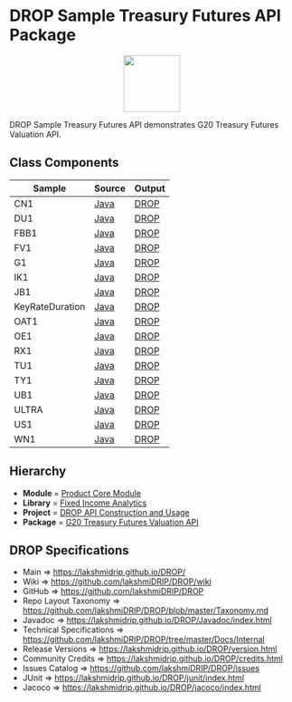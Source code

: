 # DROP Sample Treasury Futures API Package

<p align="center"><img src="https://github.com/lakshmiDRIP/DROP/blob/master/DRIP_Logo.gif?raw=true" width="100"></p>

DROP Sample Treasury Futures API demonstrates G20 Treasury Futures Valuation API.


## Class Components

 |     Sample     | Source | Output |
 |----------------|--------|--------|
 | CN1 | [Java](https://github.com/lakshmiDRIP/DROP/tree/master/src/main/java/org/drip/sample/treasuryfuturesrisk/CN1.java) | [DROP](https://github.com/lakshmiDRIP/DROP/blob/master/drop/org/drip/sample/treasuryfuturesrisk/CN1.drop) |
 | DU1 | [Java](https://github.com/lakshmiDRIP/DROP/tree/master/src/main/java/org/drip/sample/treasuryfuturesrisk/DU1.java) | [DROP](https://github.com/lakshmiDRIP/DROP/blob/master/drop/org/drip/sample/treasuryfuturesrisk/DU1.drop) |
 | FBB1 | [Java](https://github.com/lakshmiDRIP/DROP/tree/master/src/main/java/org/drip/sample/treasuryfuturesrisk/FBB1.java) | [DROP](https://github.com/lakshmiDRIP/DROP/blob/master/drop/org/drip/sample/treasuryfuturesrisk/FBB1.drop) |
 | FV1 | [Java](https://github.com/lakshmiDRIP/DROP/tree/master/src/main/java/org/drip/sample/treasuryfuturesrisk/FV1.java) | [DROP](https://github.com/lakshmiDRIP/DROP/blob/master/drop/org/drip/sample/treasuryfuturesrisk/FV1.drop) |
 | G1 | [Java](https://github.com/lakshmiDRIP/DROP/tree/master/src/main/java/org/drip/sample/treasuryfuturesrisk/G1.java) | [DROP](https://github.com/lakshmiDRIP/DROP/blob/master/drop/org/drip/sample/treasuryfuturesrisk/G1.drop) |
 | IK1 | [Java](https://github.com/lakshmiDRIP/DROP/tree/master/src/main/java/org/drip/sample/treasuryfuturesrisk/IK1.java) | [DROP](https://github.com/lakshmiDRIP/DROP/blob/master/drop/org/drip/sample/treasuryfuturesrisk/IK1.drop) |
 | JB1 | [Java](https://github.com/lakshmiDRIP/DROP/tree/master/src/main/java/org/drip/sample/treasuryfuturesrisk/JB1.java) | [DROP](https://github.com/lakshmiDRIP/DROP/blob/master/drop/org/drip/sample/treasuryfuturesrisk/JB1.drop) |
 | KeyRateDuration | [Java](https://github.com/lakshmiDRIP/DROP/tree/master/src/main/java/org/drip/sample/treasuryfuturesrisk/KeyRateDuration.java) | [DROP](https://github.com/lakshmiDRIP/DROP/blob/master/drop/org/drip/sample/treasuryfuturesrisk/KeyRateDuration.drop) |
 | OAT1 | [Java](https://github.com/lakshmiDRIP/DROP/tree/master/src/main/java/org/drip/sample/treasuryfuturesrisk/OAT1.java) | [DROP](https://github.com/lakshmiDRIP/DROP/blob/master/drop/org/drip/sample/treasuryfuturesrisk/OAT1.drop) |
 | OE1 | [Java](https://github.com/lakshmiDRIP/DROP/tree/master/src/main/java/org/drip/sample/treasuryfuturesrisk/OE1.java) | [DROP](https://github.com/lakshmiDRIP/DROP/blob/master/drop/org/drip/sample/treasuryfuturesrisk/OE1.drop) |
 | RX1 | [Java](https://github.com/lakshmiDRIP/DROP/tree/master/src/main/java/org/drip/sample/treasuryfuturesrisk/RX1.java) | [DROP](https://github.com/lakshmiDRIP/DROP/blob/master/drop/org/drip/sample/treasuryfuturesrisk/RX1.drop) |
 | TU1 | [Java](https://github.com/lakshmiDRIP/DROP/tree/master/src/main/java/org/drip/sample/treasuryfuturesrisk/TU1.java) | [DROP](https://github.com/lakshmiDRIP/DROP/blob/master/drop/org/drip/sample/treasuryfuturesrisk/TU1.drop) |
 | TY1 | [Java](https://github.com/lakshmiDRIP/DROP/tree/master/src/main/java/org/drip/sample/treasuryfuturesrisk/TY1.java) | [DROP](https://github.com/lakshmiDRIP/DROP/blob/master/drop/org/drip/sample/treasuryfuturesrisk/TY1.drop) |
 | UB1 | [Java](https://github.com/lakshmiDRIP/DROP/tree/master/src/main/java/org/drip/sample/treasuryfuturesrisk/UB1.java) | [DROP](https://github.com/lakshmiDRIP/DROP/blob/master/drop/org/drip/sample/treasuryfuturesrisk/UB1.drop) |
 | ULTRA | [Java](https://github.com/lakshmiDRIP/DROP/tree/master/src/main/java/org/drip/sample/treasuryfuturesrisk/ULTRA.java) | [DROP](https://github.com/lakshmiDRIP/DROP/blob/master/drop/org/drip/sample/treasuryfuturesrisk/ULTRA.drop) |
 | US1 | [Java](https://github.com/lakshmiDRIP/DROP/tree/master/src/main/java/org/drip/sample/treasuryfuturesrisk/US1.java) | [DROP](https://github.com/lakshmiDRIP/DROP/blob/master/drop/org/drip/sample/treasuryfuturesrisk/US1.drop) |
 | WN1 | [Java](https://github.com/lakshmiDRIP/DROP/tree/master/src/main/java/org/drip/sample/treasuryfuturesrisk/WN1.java) | [DROP](https://github.com/lakshmiDRIP/DROP/blob/master/drop/org/drip/sample/treasuryfuturesrisk/WN1.drop) |


## Hierarchy

 <ul>
	<li><b>Module </b> = <a href = "https://github.com/lakshmiDRIP/DROP/tree/master/ProductCore.md">Product Core Module</a></li>
	<li><b>Library</b> = <a href = "https://github.com/lakshmiDRIP/DROP/tree/master/FixedIncomeAnalyticsLibrary.md">Fixed Income Analytics</a></li>
	<li><b>Project</b> = <a href = "https://github.com/lakshmiDRIP/DROP/tree/master/src/main/java/org/drip/sample/README.md">DROP API Construction and Usage</a></li>
	<li><b>Package</b> = <a href = "https://github.com/lakshmiDRIP/DROP/tree/master/src/main/java/org/drip/sample/treasuryfuturesapi/README.md">G20 Treasury Futures Valuation API</a></li>
 </ul>


## DROP Specifications

 * Main                     => https://lakshmidrip.github.io/DROP/
 * Wiki                     => https://github.com/lakshmiDRIP/DROP/wiki
 * GitHub                   => https://github.com/lakshmiDRIP/DROP
 * Repo Layout Taxonomy     => https://github.com/lakshmiDRIP/DROP/blob/master/Taxonomy.md
 * Javadoc                  => https://lakshmidrip.github.io/DROP/Javadoc/index.html
 * Technical Specifications => https://github.com/lakshmiDRIP/DROP/tree/master/Docs/Internal
 * Release Versions         => https://lakshmidrip.github.io/DROP/version.html
 * Community Credits        => https://lakshmidrip.github.io/DROP/credits.html
 * Issues Catalog           => https://github.com/lakshmiDRIP/DROP/issues
 * JUnit                    => https://lakshmidrip.github.io/DROP/junit/index.html
 * Jacoco                   => https://lakshmidrip.github.io/DROP/jacoco/index.html
